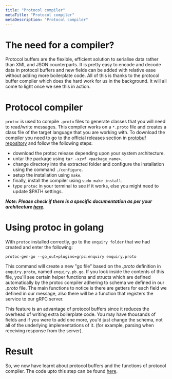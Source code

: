 ```yaml
---
title: "Protocol compiler"
metaTitle: "Protocol compiler"
metaDescription: "Protocol compiler"
---
```


# The need for a compiler?

Protocol buffers are the flexible, efficient solution to serialise data rather than XML and JSON counterparts. It is pretty easy to encode and decode data in protocol buffers and new fields can be added with relative ease without adding more boilerplate code. All of this is thanks to the protocol buffer compiler which does the hard work for us in the background. It will all come to light once we see this in action.

# Protocol compiler
`protoc` is used to compile `.proto` files to generate classes that you will need to read/write messages. This compiler works on a `*.proto` file and creates a class file of the target language that you are working with. To download the compiler you need to go to the official releases section in [protobuf repository](https://github.com/protocolbuffers/protobuf/releases/) and follow the following steps:
- download the protoc release depending upon your system architecture.
- untar the package using `tar -xzvf <package_name>`.
- change directory into the extracted folder and configure the installation using the command `./configure`.
- setup the installation using `make`.
- finally, install the compiler using `sudo make install`.
- type `protoc` in your terminal to see if it works, else you might need to update $PATH settings.

***Note: Please check if there is a specific documentation as per your architecture [here](https://github.com/protocolbuffers/protobuf#protocol-compiler-installation).***

# Using protoc in golang
With `protoc` installed correctly, go to the `enquiry folder` that we had created and enter the following:
```shell
protoc-gen-go --go_out=plugins=grpc:enquiry enquiry.proto
```
This command will create a new "go file" based on the *.proto* definition in `enquiry.proto`, named `enquiry.pb.go`. If you look inside the contents of this file, you'll see certain helper functions and structs which are defined automatically by the protoc compiler adhering to schema we defined in our *.proto* file. The main functions to notice is there are getters for each field we defined in our message, also there will be a function that registers the service to our gRPC server. 

This feature is an advantage of protocol buffers since it reduces the overhead of writing extra boilerplate code. You may have thousands of fields and if you were to add one more, you'd just change the schema, not all of the underlying implementations of it. (for example, parsing when receiving response from the server).

# Result

So, we now have learnt about protocol buffers and the functions of protocol compiler. The code upto this step can be found [here](https://github.com/aquibbaig/train-status-grpc/tree/5d838a465205dedce16b79f6f06e8bea7f4e03d3).
